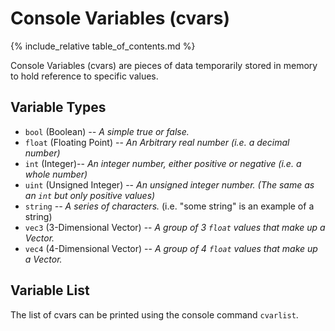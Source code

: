 # Console Variables (cvars)

{% include_relative table_of_contents.md %}

Console Variables (cvars) are pieces of data temporarily stored in memory to hold reference to specific values.

## Variable Types

- `bool` (Boolean) *-- A simple true or false.*
- `float` (Floating Point) -- *An Arbitrary real number (i.e. a decimal number)*
- `int` (Integer)-- *An integer number, either positive or negative (i.e. a whole number)*
- `uint` (Unsigned Integer) -- *An unsigned integer number. (The same as an `int` but only positive values)*
- `string` *-- A series of characters.* (i.e. "some string" is an example of a string)
- `vec3` (3-Dimensional Vector) -- *A group of 3 `float` values that make up a Vector.*
- `vec4` (4-Dimensional Vector) -- *A group of 4 `float` values that make up a Vector.*

## Variable List

The list of cvars can be printed using the console command `cvarlist`.